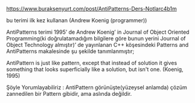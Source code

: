 https://www.buraksenyurt.com/post/AntiPatterns-Ders-Notlarc4b1m

bu terimi ilk kez kullanan (Andrew Koenig (programmer))

AntiPatterns terimi 1995’ de Andrew Koenig’ in Journal of Object Oriented Programming(ki doğrulatamadığım bilgilere göre bunun yerini Journal of Object Technology almıştır)’ de yayınlanan C++ köşesindeki Patterns and AntiPatterns makalesinde şu şekilde tanımlanmıştır;

AntiPattern is just like pattern, except that instead of solution it gives something that looks superficially like a solution, but isn't one. (Koenig, 1995)

Şöyle Yorumlayabiliriz : AntiPattern görünüşte(yüzeysel anlamda) çözüm zannedilen bir Pattern gibidir, ama aslında değildir.